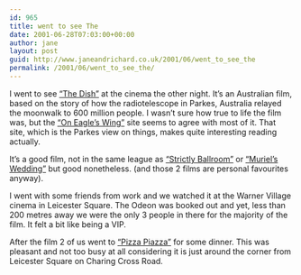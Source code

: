 ```yaml
---
id: 965
title: went to see The
date: 2001-06-28T07:03:00+00:00
author: jane
layout: post
guid: http://www.janeandrichard.co.uk/2001/06/went_to_see_the
permalink: /2001/06/went_to_see_the/
---
```

I went to see [&#8220;The Dish&#8221;](http://us.imdb.com/Title?0205873) at the cinema the other night. It&#8217;s an Australian film, based on the story of how the radiotelescope in Parkes, Australia relayed the moonwalk to 600 million people. I wasn&#8217;t sure how true to life the film was, but the [&#8220;On Eagle&#8217;s Wing&#8221;](http://www.parkes.atnf.csiro.au/apollo11/) site seems to agree with most of it. That site, which is the Parkes view on things, makes quite interesting reading actually.

It&#8217;s a good film, not in the same league as [&#8220;Strictly Ballroom&#8221;](http://us.imdb.com/Title?0105488) or [&#8220;Muriel&#8217;s Wedding&#8221;](http://us.imdb.com/Title?0110598) but good nonetheless. (and those 2 films are personal favourites anyway).

I went with some friends from work and we watched it at the Warner Village cinema in Leicester Square. The Odeon was booked out and yet, less than 200 metres away we were the only 3 people in there for the majority of the film. It felt a bit like being a VIP.

After the film 2 of us went to [&#8220;Pizza Piazza&#8221;](http://www.pizzapiazza.co.uk/) for some dinner. This was pleasant and not too busy at all considering it is just around the corner from Leicester Square on Charing Cross Road.